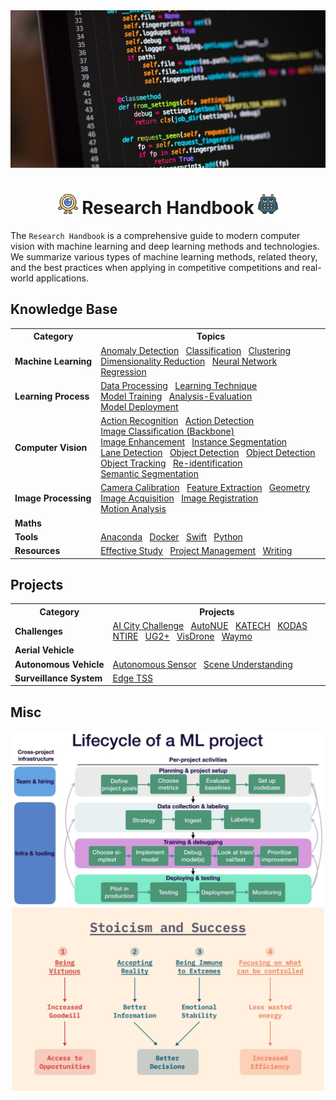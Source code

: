<div align="center">
<img width="800" src="data/banner.png">

<img src="data/one_100.png" width="32"> Research Handbook <img src="data/square_96.png" width="32">
=============================
</div>

The `Research Handbook` is a comprehensive guide to modern computer vision with machine learning and deep learning methods and technologies. We summarize various types of machine learning methods, related theory, and the best practices when applying in competitive competitions and real-world applications.


## Knowledge Base
<table>
    <tr>
        <th>Category</th>
        <th>Topics</th>
    </tr>
    <tr>
        <td><b>Machine&nbsp;Learning</b></td>
        <td>
            <a href="">Anomaly&nbsp;Detection</a>&nbsp;&nbsp;
            <a href="">Classification</a>&nbsp;&nbsp;
            <a href="">Clustering</a>&nbsp;&nbsp;
            <a href="">Dimensionality&nbsp;Reduction</a>&nbsp;&nbsp;
            <a href="">Neural&nbsp;Network</a>&nbsp;&nbsp;
            <a href="">Regression</a>&nbsp;&nbsp;
        </td>
    </tr>
    <tr>
        <td><b>Learning&nbsp;Process</b></td>
        <td>
            <a href="">Data&nbsp;Processing</a>&nbsp;&nbsp;
			<a href="">Learning&nbsp;Technique</a>&nbsp;&nbsp;
            <a href="">Model&nbsp;Training</a>&nbsp;&nbsp;
            <a href="">Analysis-Evaluation</a>&nbsp;&nbsp;
            <a href="">Model&nbsp;Deployment</a>&nbsp;&nbsp;
        </td>
    </tr>
    <tr>
        <td><b>Computer&nbsp;Vision</b></td>
        <td>
            <a href="">Action&nbsp;Recognition</a>&nbsp;&nbsp;
			<a href="">Action&nbsp;Detection</a>&nbsp;&nbsp;
            <a href="https://github.com/phlong3105/one/blob/master/handbook/image_classification/README.md">Image&nbsp;Classification (Backbone)</a>&nbsp;&nbsp;
            <a href="https://github.com/phlong3105/one/blob/master/handbook/image_enhancement/README.md">Image&nbsp;Enhancement</a>&nbsp;&nbsp;
            <a href="">Instance&nbsp;Segmentation</a>&nbsp;&nbsp;
            <a href="https://github.com/phlong3105/one/blob/master/handbook/lane_detection/README.md">Lane&nbsp;Detection</a>&nbsp;&nbsp;
            <a href="https://github.com/phlong3105/one/blob/master/handbook/object_detection/README.md">Object&nbsp;Detection</a>&nbsp;&nbsp;
            <a href="https://github.com/phlong3105/one/blob/master/handbook/object_detection/README.md">Object&nbsp;Detection</a>&nbsp;&nbsp;
            <a href="https://github.com/phlong3105/one/blob/master/handbook/object_tracking/README.md">Object&nbsp;Tracking</a>&nbsp;&nbsp;
            <a href="">Re-identification</a>&nbsp;&nbsp;
            <a href="">Semantic&nbsp;Segmentation</a>&nbsp;&nbsp;
        </td>
    </tr>
    <tr>
        <td><b>Image&nbsp;Processing</b></td>
        <td>
			<a href="https://github.com/phlong3105/one/blob/master/handbook/camera_calibration/README.md">Camera&nbsp;Calibration</a>&nbsp;&nbsp;
            <a href="">Feature&nbsp;Extraction</a>&nbsp;&nbsp;
            <a href="">Geometry</a>&nbsp;&nbsp;
            <a href="">Image&nbsp;Acquisition</a>&nbsp;&nbsp;
            <a href="">Image&nbsp;Registration</a>&nbsp;&nbsp;
            <a href="">Motion&nbsp;Analysis</a>&nbsp;&nbsp;
        </td>
    </tr>
    <tr>
        <td><b>Maths</b></td>
        <td>
        </td>
    </tr>
    <tr>
        <td><b>Tools</b></td>
        <td>
			<a href="https://github.com/phlong3105/one/blob/master/handbook/resources/anaconda.md">Anaconda</a>&nbsp;&nbsp;
 			<a href="https://github.com/phlong3105/one/blob/master/handbook/resources/docker.md">Docker</a>&nbsp;&nbsp;
            <a href="">Swift</a>&nbsp;&nbsp;
            <a href="">Python</a>&nbsp;&nbsp;
        </td>
    </tr>
    <tr>
        <td><b>Resources</b></td>
        <td>
            <a href="">Effective&nbsp;Study</a>&nbsp;&nbsp;
            <a href="">Project&nbsp;Management</a>&nbsp;&nbsp;
            <a href="">Writing</a>&nbsp;&nbsp;
        </td>
    </tr>
</table>


## Projects
<table>
    <tr>
        <th>Category</th>
        <th>Projects</th>
    </tr>
    <tr>
        <td><b>Challenges</b></td>
        <td>
            <a href="">AI&nbsp;City&nbsp;Challenge</a>&nbsp;&nbsp;
            <a href="">AutoNUE</a>&nbsp;&nbsp;
            <a href="">KATECH</a>&nbsp;&nbsp;
            <a href="">KODAS</a>&nbsp;&nbsp;
            <a href="">NTIRE</a>&nbsp;&nbsp;
            <a href="">UG2+</a>&nbsp;&nbsp;
            <a href="">VisDrone</a>&nbsp;&nbsp;
            <a href="">Waymo</a>&nbsp;&nbsp;
        </td>
    </tr>
    <tr>
        <td><b>Aerial&nbsp;Vehicle</b></td>
        <td>
        </td>
    </tr>
    <tr>
        <td><b>Autonomous&nbsp;Vehicle</b></td>
        <td>
            <a href="">Autonomous&nbsp;Sensor</a>&nbsp;&nbsp;
            <a href="">Scene&nbsp;Understanding</a>&nbsp;&nbsp;
        </td>
    </tr>
    <tr>
        <td><b>Surveillance&nbsp;System</b></td>
        <td>
            <a href="">Edge&nbsp;TSS</a>&nbsp;&nbsp;
        </td>
    </tr>
</table>


## Misc
<div align="center">
<img src="data/lifecycle.png" width="500">
<img src="data/stoicism.png"  width="500">
</div>
